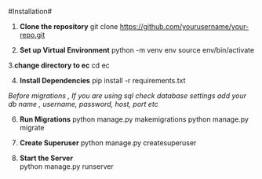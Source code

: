 #Installation#
1. **Clone the repository**
   git clone https://github.com/yourusername/your-repo.git

2. **Set up Virtual Environment**
   python -m venv env
   source env/bin/activate

3.**change directory to ec**
  cd ec

4. **Install Dependencies**
  pip install -r requirements.txt


*Before migrations , If you are using sql check database settings add your db name , username, password, host, port etc*



6. **Run Migrations**
   python manage.py makemigrations
   python manage.py migrate

7. **Create Superuser**
    python manage.py createsuperuser

8. **Start the Server**   
    python manage.py runserver
 

